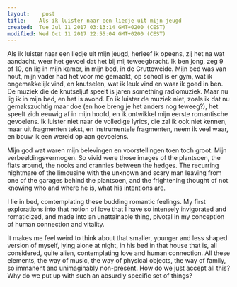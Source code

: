 ```yaml
---
layout:    post
title:    Als ik luister naar een liedje uit mijn jeugd
created:  Tue Jul 11 2017 03:13:14 GMT+0200 (CEST)
modified: Wed Oct 11 2017 22:55:04 GMT+0200 (CEST)
---
```


Als ik luister naar een liedje uit mijn jeugd, herleef ik opeens, zij het na wat aandacht, weer het gevoel dat het bij mij teweegbracht. Ik ben jong, zeg 9 of 10, en lig in mijn kamer, in mijn bed, in de Gruttoweide. Mijn bed was van hout, mijn vader had het voor me gemaakt, op school is er gym, wat ik ongemakkelijk vind, en knutselen, wat ik leuk vind en waar ik goed in ben. De muziek die de knutseljuf speelt is jaren something radiomuziek. Maar nu lig ik in mijn bed, en het is avond. En ik luister de muziek niet, zoals ik dat nu gemakszuchtig maar doe (en hoe breng je het anders nog teweeg?), het speelt zich eeuwig af in mijn hoofd, en ik ontwikkel mijn eerste romantische gevoelens. Ik luister niet naar de volledige lyrics, die zal ik ook niet kennen, maar uit fragmenten tekst, en instrumentele fragmenten, neem ik veel waar, en bouw ik een wereld op aan gevoelens.

Mijn god wat waren mijn belevingen en voorstellingen toen toch groot. Mijn verbeeldingsvermogen. So vivid were those images of the plantsoen, the flats around, the nooks and crannies between the hedges. The recurring nightmare of the limousine with the unknown and scary man leaving from one of the garages behind the plantsoen, and the frightening thought of not knowing who and where he is, what his intentions are.

I lie in bed, comtemplating these budding romantic feelings. My first explorations into that notion of love that I have so intensely invigorated and romaticized, and made into an unattainable thing, pivotal in my conception of human connection and vitality.

It makes me feel weird to think about that smaller, younger and less shaped version of myself, lying alone at night, in his bed in that house that is, all considered, quite alien, contemplating love and human connection. All these elements, the way of music, the way of physical objects, the way of family, so immanent and unimaginably non-present. How do we just accept all this? Why do we put up with such an absurdly specific set of things?